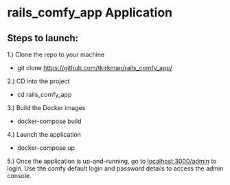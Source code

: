# rails_comfy_app Application

## Steps to launch:

1.) Clone the repo to your machine
* git clone https://github.com/tkirkman/rails_comfy_app/

2.) CD into the project
* cd rails_comfy_app

3.) Build the Docker images
* docker-compose build

4.) Launch the application
* docker-compose up

5.) Once the application is up-and-running, go to [localhost:3000/admin](http:localhost:3000/admin) to login. Use the comfy default login and password details to access the admin console.
